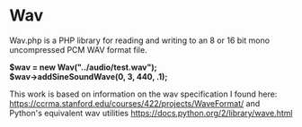 Wav
=========
Wav.php is a PHP library for reading and writing to an 8 or 16 bit mono uncompressed PCM WAV format file. 

<b>$wav = new Wav("../audio/test.wav");<br/>
$wav->addSineSoundWave(0, 3, 440, .1);</b>

This work is based on information on the wav specification I found here: 
https://ccrma.stanford.edu/courses/422/projects/WaveFormat/ 
and Python's equivalent wav utilities https://docs.python.org/2/library/wave.html
